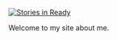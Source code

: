 [![Stories in Ready](https://badge.waffle.io/darronj/darronj.github.io.png?label=ready&title=Ready)](http://waffle.io/darronj/darronj.github.io)

Welcome to my site about me.
